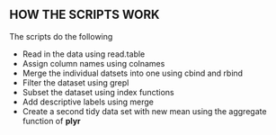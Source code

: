 ## HOW THE SCRIPTS WORK

The scripts do the following
* Read in the data using read.table
* Assign column names using colnames
* Merge the individual datsets into one using cbind and rbind
* Filter the dataset using grepl
* Subset the dataset using index functions
* Add descriptive labels using merge
* Create a second tidy data set with new mean using the aggregate function of **plyr**



